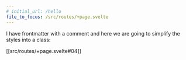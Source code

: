 ```yaml
---
# initial_url: /hello
file_to_focus: /src/routes/+page.svelte
---
```


I have frontmatter with a comment and here we are going to simplify the styles into a class:

[[src/routes/+page.svelte#04]]  

